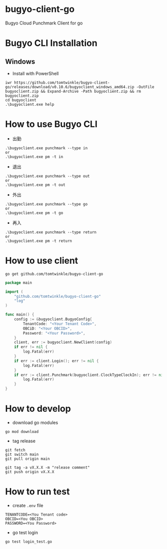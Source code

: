 # bugyo-client-go
Bugyo Cloud Punchmark Client for go

# Bugyo CLI Installation

## Windows
- Install with PowerShell

```poweshell
iwr https://github.com/tomtwinkle/bugyo-client-go/releases/download/v0.10.6/bugyoclient_windows_amd64.zip -OutFile bugyoclient.zip && Expand-Archive -Path bugyoclient.zip && rm bugyoclient.zip
cd bugyoclient
.\bugyoclient.exe help
```

# How to use Bugyo CLI

- 出勤

```shell
.\bugyoclient.exe punchmark --type in
or 
.\bugyoclient.exe pm -t in
```

- 退出

```shell
.\bugyoclient.exe punchmark --type out
or 
.\bugyoclient.exe pm -t out
```

- 外出

```shell
.\bugyoclient.exe punchmark --type go
or 
.\bugyoclient.exe pm -t go
```

- 再入

```shell
.\bugyoclient.exe punchmark --type return
or 
.\bugyoclient.exe pm -t return
```

# How to use client

```shell
go get github.com/tomtwinkle/bugyo-client-go
```

```go
package main

import (
	"github.com/tomtwinkle/bugyo-client-go"
	"log"
)

func main() {
	config := &bugyoclient.BugyoConfig{
		TenantCode: "<Your Tenant Code>",
		OBCiD: "<Your OBCID>",
		Password: "<Your Password>",
    }
	client, err := bugyoclient.NewClient(config)
	if err != nil {
		log.Fatal(err)
	}
	if err := client.Login(); err != nil {
		log.Fatal(err)
	}
	if err := client.Punchmark(bugyoclient.ClockTypeClockIn); err != nil {
		log.Fatal(err)
	}
}
```

# How to develop

- download go modules

```shell
go mod download
```

- tag release

```shell
git fetch
git switch main
git pull origin main

git tag -a vX.X.X -m "release comment"
git push origin vX.X.X
```

# How to run test

- create `.env` file
```config:.env
TENANTCODE=<You Tenant code>
OBCID=<You OBCID>
PASSWORD=<You Password>
```

- go test login

```shell
go test login_test.go
```
